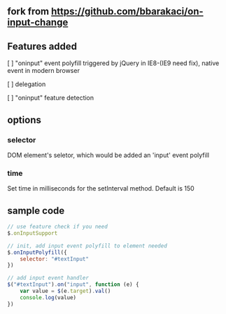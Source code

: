 ## fork from https://github.com/bbarakaci/on-input-change

## Features added

[ ] "oninput" event polyfill triggered by jQuery in IE8-(IE9 need fix), native event in modern browser

[ ] delegation

[ ] "oninput" feature detection

## options

### selector
DOM element's seletor, which would be added an 'input' event polyfill

### time
Set time in milliseconds for the setInterval method. Default is 150

## sample code

```js
// use feature check if you need
$.onInputSupport

// init, add input event polyfill to element needed
$.onInputPolyfill({
    selector: "#textInput"
})

// add input event handler
$("#textInput").on("input", function (e) {
    var value = $(e.target).val()
    console.log(value)
})

```
